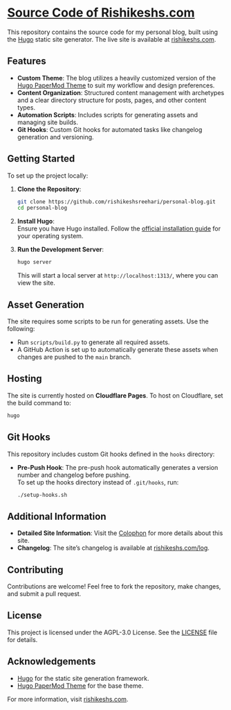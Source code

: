 
# [Source Code of Rishikeshs.com](https://github.com/rishikeshsreehari/personal-blog)

This repository contains the source code for my personal blog, built using the [Hugo](https://gohugo.io/) static site generator. The live site is available at [rishikeshs.com](https://rishikeshs.com/).

## Features

- **Custom Theme**: The blog utilizes a heavily customized version of the [Hugo PaperMod Theme](https://github.com/adityatelange/hugo-PaperMod) to suit my workflow and design preferences.
- **Content Organization**: Structured content management with archetypes and a clear directory structure for posts, pages, and other content types.
- **Automation Scripts**: Includes scripts for generating assets and managing site builds.
- **Git Hooks**: Custom Git hooks for automated tasks like changelog generation and versioning.

## Getting Started

To set up the project locally:

1. **Clone the Repository**:
   ```bash
   git clone https://github.com/rishikeshsreehari/personal-blog.git
   cd personal-blog
   ```

2. **Install Hugo**:  
   Ensure you have Hugo installed. Follow the [official installation guide](https://gohugo.io/getting-started/installing/) for your operating system.

3. **Run the Development Server**:
   ```bash
   hugo server
   ```
   This will start a local server at `http://localhost:1313/`, where you can view the site.

## Asset Generation

The site requires some scripts to be run for generating assets. Use the following:

- Run `scripts/build.py` to generate all required assets.  
- A GitHub Action is set up to automatically generate these assets when changes are pushed to the `main` branch.

## Hosting

The site is currently hosted on **Cloudflare Pages**. To host on Cloudflare, set the build command to:
```bash
hugo
```

## Git Hooks

This repository includes custom Git hooks defined in the `hooks` directory:

- **Pre-Push Hook**: The pre-push hook automatically generates a version number and changelog before pushing.  
  To set up the hooks directory instead of `.git/hooks`, run:
  ```bash
  ./setup-hooks.sh
  ```

## Additional Information

- **Detailed Site Information**: Visit the [Colophon](https://rishikeshs.com/colophon) for more details about this site.
- **Changelog**: The site’s changelog is available at [rishikeshs.com/log](https://rishikeshs.com/log).

## Contributing

Contributions are welcome! Feel free to fork the repository, make changes, and submit a pull request.

## License

This project is licensed under the AGPL-3.0 License. See the [LICENSE](LICENSE) file for details.

## Acknowledgements

- [Hugo](https://gohugo.io/) for the static site generation framework.
- [Hugo PaperMod Theme](https://github.com/adityatelange/hugo-PaperMod) for the base theme.

For more information, visit [rishikeshs.com](https://rishikeshs.com/).
